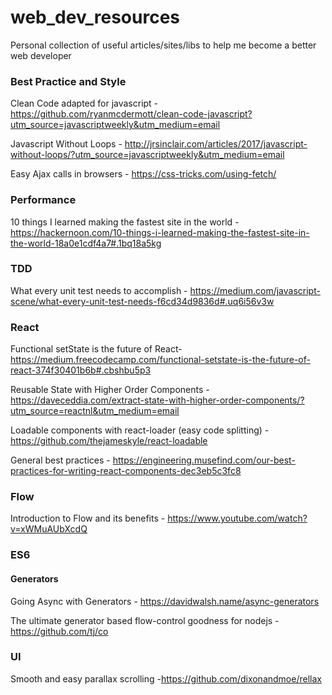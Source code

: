 # web_dev_resources
Personal collection of useful articles/sites/libs to help me become a better web developer

### Best Practice and Style
Clean Code adapted for javascript - https://github.com/ryanmcdermott/clean-code-javascript?utm_source=javascriptweekly&utm_medium=email

Javascript Without Loops - http://jrsinclair.com/articles/2017/javascript-without-loops/?utm_source=javascriptweekly&utm_medium=email

Easy Ajax calls in browsers - https://css-tricks.com/using-fetch/

### Performance
10 things I learned making the fastest site in the world - https://hackernoon.com/10-things-i-learned-making-the-fastest-site-in-the-world-18a0e1cdf4a7#.1bq18a5kg

### TDD
What every unit test needs to accomplish - https://medium.com/javascript-scene/what-every-unit-test-needs-f6cd34d9836d#.uq6i56v3w

### React
Functional setState is the future of React- https://medium.freecodecamp.com/functional-setstate-is-the-future-of-react-374f30401b6b#.cbshbu5p3

Reusable State with Higher Order Components - https://daveceddia.com/extract-state-with-higher-order-components/?utm_source=reactnl&utm_medium=email

Loadable components with react-loader (easy code splitting) - https://github.com/thejameskyle/react-loadable

General best practices - https://engineering.musefind.com/our-best-practices-for-writing-react-components-dec3eb5c3fc8

### Flow
Introduction to Flow and its benefits - https://www.youtube.com/watch?v=xWMuAUbXcdQ

### ES6

#### Generators
Going Async with Generators - https://davidwalsh.name/async-generators

The ultimate generator based flow-control goodness for nodejs - https://github.com/tj/co

### UI

Smooth and easy parallax scrolling -https://github.com/dixonandmoe/rellax

